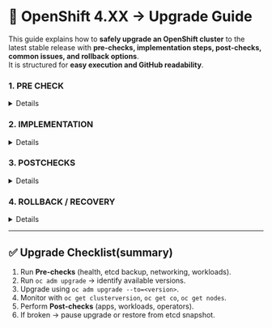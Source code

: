 
# 🚀 OpenShift 4.XX → Upgrade Guide

This guide explains how to **safely upgrade an OpenShift cluster** to the latest stable release with **pre-checks, implementation steps, post-checks, common issues, and rollback options**.  
It is structured for **easy execution and GitHub readability**.


<!-- PRE CHECK Section -->

<summary><h3>1. PRE CHECK</h3></summary>

<details>
<br/>

### ✅ 1.1 Validate Cluster Health
```bash
oc get clusterversion
oc get nodes
oc get co
oc get mcp
oc get pods --all-namespaces
oc adm top nodes


* All nodes → `Ready`
* Cluster Operators (COs) → `Available=True`, `Progressing=False`, `Degraded=False`
* MCPs (master, worker) should not be Updating or Degraded.
* No pods in `CrashLoopBackOff`
* Ensure enough CPU, memory, and disk capacity (upgrade will roll one node at a time).
```
### ✅ 1.2 Verify Storage & Disk Space

On **master nodes** (etcd hosts):

```bash
df -h /var/lib/etcd
```

* Ensure at least **20% free disk space**.

---

### ✅ 1.3 Backup etcd (Critical)

Take etcd snapshot before upgrade:

Before starting an upgrade, always take a **backup of etcd** and **static pod resources**.  
This ensures you can restore the cluster if the upgrade fails or etcd becomes corrupted

### ✅ 0.1 Backup Using `cluster-backup.sh` (Recommended)

1. SSH into a master node:
```bash
oc get nodes -l node-role.kubernetes.io/master=
ssh core@<master-node>
```
2. Run the backup script:
```
sudo -i
cd /usr/local/bin
```
Take backup to /home/core/backup
```
/usr/local/bin/cluster-backup.sh /home/core/backup
```
3. Verify backup artifacts:
```
ls -l /home/core/backup
```
##### You should see:

* snapshot_<timestamp>.db (etcd database snapshot)

* static_kuberesources_<timestamp>.tar.gz (static pod manifests)
4. Copy backup off the cluster (to S3, NFS, or secure storage):
```
scp -r /home/core/backup <user>@<backup-server>:/backups/ocp/
```
###  ✅ 0.2 Backup Using oc adm cluster-backup
From OCP 4.10+:
```
oc adm cluster-backup /home/core/backup
```
This performs the same action as **cluster-backup.sh**
### ✅ 0.3 Manual etcd Snapshot (Alternative Method, Not preferable)
Although you can run:
```bash
ETCD_POD=$(oc get pods -n openshift-etcd -o name | head -1)
oc exec -n openshift-etcd $ETCD_POD -- etcdctl snapshot save /var/lib/etcd/snapshot.db
oc cp openshift-etcd/$ETCD_POD:/var/lib/etcd/snapshot.db ./snapshot.db
```
This only saves etcd data, **not static pod manifests**, and is **not supported for full recovery.**
* Store snapshot in a **safe external location**.

---

### ✅ 1.4 Validate Networking

Check API & apps DNS:

```bash
dig api.<cluster_name>.<base_domain>
dig console-openshift-console.apps.<cluster_name>.<base_domain>
```

* Ensure they resolve to correct LoadBalancer/Ingress endpoints.

---

### ✅ 1.5 Validate Workloads

Check Pod Disruption Budgets (PDBs):

```bash
oc get pdb -A
```

* Critical apps should have PDBs.
* Scale down non-critical workloads to save resources.

---

### ✅ 1.6 Validate Upgrade Channel

Check upgrade channel:

```bash
oc get clusterversion -o jsonpath='{.items[0].spec.channel}{"\n"}'
```

If needed, set:

```bash
oc adm upgrade channel stable-4.17
```

</details>



<!-- IMPLEMENTATION Section -->


<summary><h3>2. IMPLEMENTATION</h3></summary>

<details>
<br/>

### 🚦 2.1 Check Available Updates

```bash
oc adm upgrade
```

Example:

```
Cluster version is 4.17.29
Updates available: 4.17.30, 4.17.31
```

---

### 🚦 2.2 Initiate Upgrade

Upgrade to desired stable version:

```bash
oc adm upgrade --to=4.17.31
```

* **CVO** (Cluster Version Operator) manages upgrade.
* **MCO** (Machine Config Operator) drains & reboots nodes one by one.

---

### 🚦 2.3 Monitor Progress

Cluster version:

```bash
watch -n30 oc get clusterversion
```

Operators:

```bash
oc get co
```

Nodes:

```bash
watch oc get nodes
```

---

### 🚦 2.4 Pause/Resume Upgrade (If Needed)

Pause:

```bash
oc adm upgrade pause
```

Resume:

```bash
oc adm upgrade resume
```

</details>



<!-- POSTCHECKS Section -->

<summary><h3>3. POSTCHECKS</h3></summary>

<details>
<br/>

### 🔎 3.1 Verify Cluster Version

```bash
oc get clusterversion
```

✅ Should show `Desired=True`, `Available=True`, `Progressing=False`.

---

### 🔎 3.2 Verify Cluster Operators

```bash
oc get co
```

✅ All should be `Available=True`, `Degraded=False`.

---

### 🔎 3.3 Verify Nodes

```bash
oc get nodes -o wide
```

✅ All nodes `Ready` & running updated version.

---

### 🔎 3.4 Verify Workloads

```bash
oc get pods --all-namespaces
```

✅ No pods in error state.

---

### 🔎 3.5 Application Test

Deploy a sample app:

```bash
oc new-project test-upgrade
oc new-app quay.io/openshift/hello-openshift
oc expose svc/hello-openshift
oc get route
```

Open route in browser → should display **Hello OpenShift!**

</details>



<!-- ROLLBACK Section -->


<summary><h3>4. ROLLBACK / RECOVERY</h3></summary>

<details>
<br/>

⚠️ Important: OpenShift does not support a direct rollback to a previous version once upgrade completes.
The following procedures explain  recovery options to minimize downtime.

### 🔄 4.1 Pause/Resume Upgrade (If Issues Detected Midway)

If cluster issues appear during the upgrade (e.g., operators stuck in Progressing state), pause it:
```
oc adm upgrade pause
```

This prevents further rollout of updates.

Fix the issue (e.g., check operator logs, resources).

Once resolved, resume upgrade:
```
oc adm upgrade resume
```


* Use this option before etcd or critical nodes are fully impacted.

### 🔄 4.2 Full Cluster Recovery via etcd Restore
1. Copy backup snapshot to a master node:
```
scp <backup-server>:/backups/ocp/snapshot_<timestamp>.db /home/core/backup/
scp <backup-server>:/backups/ocp/static_kuberesources_<timestamp>.tar.gz /home/core/backup/
```
2. SSH into a master node:
```
ssh core@<master-node>
sudo -i
```
3. Stop static pods on all masters:
```
mv /etc/kubernetes/manifests /etc/kubernetes/manifests.bak
```
4. Run restore command:
```agsl
/usr/local/bin/cluster-restore.sh /home/core/backup
```
* No need to write or create `cluster-restore.sh` — it’s already available out-of-the-box in OpenShift.
* This restores etcd snapshot + static pod manifests.
5. Restart services:
```
mv /etc/kubernetes/manifests.bak /etc/kubernetes/manifests
```
---
> Alternatively, manually restore etcd:
<details>
<br/>

#### To restore etcd manually:
1. SSH into a master node:
2. Stop kubelet:
```
systemctl stop kubelet
```
3. Restore etcd from snapshot:
```
mv /home/core/backup/snapshot_<timestamp>.db /var/lib/etcd/
mv /var/lib/etcd /var/lib/etcd-backup
mkdir /var/lib/etcd
etcdctl snapshot restore /var/lib/etcd/snapshot_<timestamp>.db --data-dir /var/lib/etcd
```
4. Reconfigure static pods (etcd, kube-apiserver, kube-scheduler, kube-controller-manager):

5. Update manifest files under `/etc/kubernetes/manifests/` to point to restored etcd.
    - Edit `/etc/kubernetes/manifests/etcd-pod.yaml` to ensure `--data-dir=/var/lib/etcd` is correct.
    - Ensure other static pod manifests are intact.

6. Restart kubelet:
```
systemctl start kubelet
```
7. Verify etcd health:
```
oc get etcd -n openshift-etcd
```
8. Restore static pod manifests:
```
tar -xzvf /home/core/backup/static_kuberesources_<timestamp>.tar.gz -C /etc/kubernetes/manifests/
```
9. Restart kubelet again:
```
systemctl restart kubelet
```
10. Monitor cluster status:
```
watch -n30 oc get clusterversion
```

</details>

#### 👉 This will roll back the cluster to the exact state at snapshot time (including OpenShift version).
* Downtime: Typically 20–40 min, depending on restore speed.
Best practice: Always take etcd snapshot right before upgrade.

### 🔄 4.3 Worker Node Recovery (Rollback for Workers)

If only **worker nodes** fail during upgrade (e.g., kubelet issues, OS upgrade failure, or nodes stuck in `NotReady` state), you can **rollback workers** without impacting the control plane.  
This method uses **MachineSets** to recreate workers with the **previous OpenShift version**, ensuring workloads continue running with minimal downtime.

---

#### 📌 Step 1: Identify Failed Worker Nodes
```bash
oc get nodes
oc describe node <failed-node>
```
Look for nodes stuck in:

* NotReady

* SchedulingDisabled

Or failing due to kubelet/service issues.

📌 Step 2: Check Current MachineSets
```
oc get machinesets -n openshift-machine-api
```
Example output:

```
NAME                                 DESIRED   CURRENT   READY   AVAILABLE   AGE
worker-us-east-1a                    2         2         2       2           25d
worker-us-east-1b                    2         2         2       2           25d
```
📌 Step 3: Scale Down Failed MachineSet
* If the upgrade created a new MachineSet (with upgraded image), scale it down:

```
oc scale machineset <new-machineset-name> -n openshift-machine-api --replicas=0
```
This prevents creation of additional broken workers.

📌 Step 4: Scale Up Previous Working MachineSet
* Identify the older MachineSet (with pre-upgrade version).

Scale it up to replace failed workers:

```
oc scale machineset <old-machineset-name> -n openshift-machine-api --replicas=<desired-number>
```
This will provision new workers using the older OS/RHCOS version.

📌 Step 5: Verify Node Provisioning
* Check worker nodes are coming up:
```
oc get nodes -w
```
Wait until new workers show Ready state.

Ensure workloads are migrating properly with default pod eviction.

📌 Step 6: Drain & Delete Failed Nodes
For each failed node:
```
oc adm cordon <failed-node>
oc adm drain <failed-node> --ignore-daemonsets --delete-emptydir-data
oc delete node <failed-node>
```
* This ensures workloads are safely rescheduled to the healthy workers.

📌 Step 7: Validate Workloads
* Check Deployments/StatefulSets:
```
oc get pods -A -o wide
```
* Ensure applications are running on the new worker nodes.

* Validate important workloads (Ingress, Monitoring, Registry, Custom Apps).

📌 Step 8: Monitor MCO (Machine Config Operator)
Verify that the Machine Config Operator has reconciled:

```
oc get co machine-config
oc logs -n openshift-machine-config-operator deploy/machine-config-operator
```
#####  ✅ Best Practices
Always keep at least one MachineSet with older version until upgrade success is confirmed.

Perform rollback AZ by AZ (if in multi-AZ) to avoid full capacity loss.

Use PodDisruptionBudgets (PDBs) to protect critical apps during node drain.

Maintain cluster autoscaler for automated recovery if configured.

##### ⚠️ Risks
Longer pod rescheduling times if worker capacity is insufficient.

If workloads have local storage, manual migration is required.

Any custom OS changes (not part of MachineConfig) may be lost when rolling back.

### 🔄 4.4 Best Practices to Minimize Downtime During Recovery

* ✅Always upgrade one environment at a time (Dev → QA → Prod).

* ✅Use multi-master, highly available etcd to reduce single point of failure.

* ✅Keep backup clusters or disaster recovery clusters (common in production).

* ✅Use maintenance windows and inform app teams about possible downtime.

* ✅Automate etcd backup before every upgrade and store securely.

* ✅For worker node recovery → rely on autoscaling & multiple replicas to avoid downtime.

</details>


---

## ✅ Upgrade Checklist(summary)

1. Run **Pre-checks** (health, etcd backup, networking, workloads).
2. Run `oc adm upgrade` → identify available versions.
3. Upgrade using `oc adm upgrade --to=<version>`.
4. Monitor with `oc get clusterversion`, `oc get co`, `oc get nodes`.
5. Perform **Post-checks** (apps, workloads, operators).
6. If broken → pause upgrade or restore from etcd snapshot.





